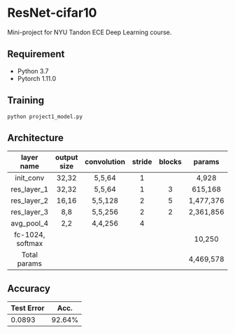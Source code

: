 # ResNet-cifar10
Mini-project for NYU Tandon ECE Deep Learning course.

## Requirement
- Python 3.7
- Pytorch 1.11.0

## Training
```
python project1_model.py
```

## Architecture
|    layer name    | output size | convolution | stride | blocks |   params  |
|:----------------:|:-----------:|:-----------:|:------:|:------:|:---------:|
|     init_conv    |    32,32    |    5,5,64   |    1   |        |   4,928   |
|    res_layer_1   |    32,32    |    5,5,64   |    1   |    3   |  615,168  |
|    res_layer_2   |    16,16    |   5,5,128   |    2   |    5   | 1,477,376 |
|    res_layer_3   |     8,8     |   5,5,256   |    2   |    2   | 2,361,856 |
|    avg_pool_4    |     2,2     |   4,4,256   |    4   |        |           |
| fc-1024, softmax |        |             |        |        |   10,250  |
|   Total params   |             |             |        |        | 4,469,578 |

## Accuracy
| Test Error            | Acc.        |
| ----------------- | ----------- |
| 0.0893             | 92.64%      |